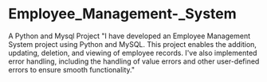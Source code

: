 # Employee_Management-_System
A Python and Mysql Project
"I have developed an Employee Management System project using Python and MySQL. This project enables the addition, updating, deletion, and viewing of employee records. I've also implemented error handling, including the handling of value errors and other user-defined errors to ensure smooth functionality."
